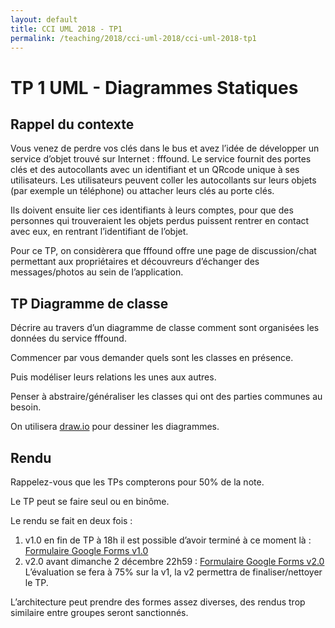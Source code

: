 ```yaml
---
layout: default
title: CCI UML 2018 - TP1
permalink: /teaching/2018/cci-uml-2018/cci-uml-2018-tp1
---
```


# TP 1 UML - Diagrammes Statiques

## Rappel du contexte

Vous venez de perdre vos clés dans le bus et avez l’idée de développer un service d’objet trouvé sur Internet : fffound. Le service fournit des portes clés et des autocollants avec un identifiant et un QRcode unique à ses utilisateurs. Les utilisateurs peuvent coller les autocollants sur leurs objets (par exemple un téléphone) ou attacher leurs clés au porte clés.

Ils doivent ensuite lier ces identifiants à leurs comptes, pour que des personnes qui trouveraient les objets perdus puissent rentrer en contact avec eux, en rentrant l’identifiant de l’objet.

Pour ce TP, on considèrera que fffound offre une page de discussion/chat permettant aux propriétaires et découvreurs d’échanger des messages/photos au sein de l’application.

## TP Diagramme de classe

Décrire au travers d’un diagramme de classe comment sont organisées les données du service fffound.

Commencer par vous demander quels sont les classes en présence.

Puis modéliser leurs relations les unes aux autres.

Penser à abstraire/généraliser les classes qui ont des parties communes au besoin.

On utilisera [draw.io](https://wwww.draw.io) pour dessiner les diagrammes.

## Rendu

Rappelez-vous que les TPs compterons pour 50% de la note.

Le TP peut se faire seul ou en binôme.

Le rendu se fait en deux fois :
1. v1.0 en fin de TP à 18h il est possible d’avoir terminé à ce moment là : [Formulaire Google Forms v1.0](https://docs.google.com/forms/d/e/1FAIpQLSdSvanu1zhsrkNuwxw4PYNGi0J7pSnNrBuqPzAlyW2_MVIQ7w/viewform?usp=sf_link)
2. v2.0 avant dimanche 2 décembre 22h59 : [Formulaire Google Forms v2.0](https://docs.google.com/forms/d/e/1FAIpQLSczKyjeIjfIxAbptMzon6hVYq4KIYkegzqlmzT0rzRQJaEWKQ/viewform?usp=sf_link)
L’évaluation se fera à 75% sur la v1, la v2 permettra de finaliser/nettoyer le TP.

L’architecture peut prendre des formes assez diverses, des rendus trop similaire entre groupes seront sanctionnés.
